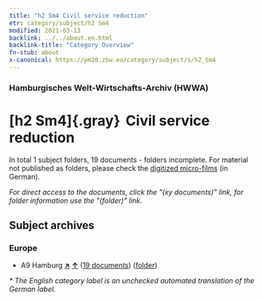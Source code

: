 ```yaml
---
title: "h2 Sm4 Civil service reduction"
etr: category/subject/h2 Sm4
modified: 2021-03-13
backlink: ../../about.en.html
backlink-title: "Category Overview"
fn-stub: about
x-canonical: https://pm20.zbw.eu/category/subject/s/h2_Sm4
---
```


### Hamburgisches Welt-Wirtschafts-Archiv (HWWA)
# [h2 Sm4]{.gray}&#8201; Civil service reduction&#160; 





In total 1 subject folders, 19 documents - folders incomplete.
For material not published as folders, please check the [digitized micro-films](/film/h1_sh.de.html) (in German).

_For direct access to the documents, click the "(xy documents)" link, for folder information use the "(folder)" link._

## Subject archives



### Europe

- A9 Hamburg [**&nearr;**](../../../geo/i/140905/about.en.html "Hamburg (all folders)") [**&uarr;**](../../../geo/about.en.html#A9 "Country category system") (<a href="https://pm20.zbw.eu/dfgview/sh/140905,144664" title="about: Hamburg : Civil service reduction" target="_blank">19 documents</a>) ([folder](../../../../folder/sh/1409xx/140905/1446xx/144664/about.en.html))


_* The English category label is an unchecked automated translation of the German label._

